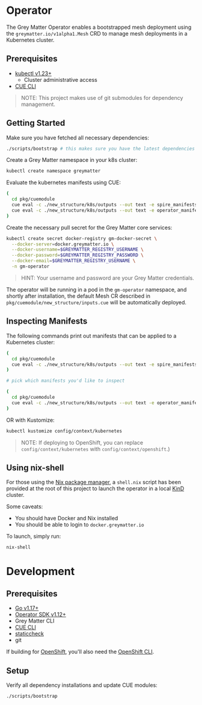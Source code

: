# Operator

The Grey Matter Operator enables a bootstrapped mesh deployment using the `greymatter.io/v1alpha1.Mesh`
CRD to manage mesh deployments in a Kubernetes cluster.

## Prerequisites

- [kubectl v1.23+](https://kubernetes.io/docs/tasks/tools/)
  - Cluster administrative access
- [CUE CLI](https://cuelang.org/docs/install/)

> NOTE: This project makes use of git submodules for dependency management.

## Getting Started

Make sure you have fetched all necessary dependencies:
```bash
./scripts/bootstrap # this makes sure you have the latest dependencies for the cue evaluation of manifests.
```

Create a Grey Matter namespace in your k8s cluster:
```bash
kubectl create namespace greymatter
```

Evaluate the kubernetes manifests using CUE: 
```bash
( 
  cd pkg/cuemodule
  cue eval -c ./new_structure/k8s/outputs --out text -e spire_manifests_yaml | kubectl apply -f -
  cue eval -c ./new_structure/k8s/outputs --out text -e operator_manifests_yaml | kubectl apply -f -
)
```

Create the necessary pull secret for the Grey Matter core services:
```bash
kubectl create secret docker-registry gm-docker-secret \
  --docker-server=docker.greymatter.io \
  --docker-username=$GREYMATTER_REGISTRY_USERNAME \
  --docker-password=$GREYMATTER_REGISTRY_PASSWORD \
  --docker-email=$GREYMATTER_REGISTRY_USERNAME \
  -n gm-operator
```
> HINT: Your username and password are your Grey Matter credentials.

The operator will be running in a pod in the `gm-operator` namespace, and shortly after installation, the default Mesh
CR described in `pkg/cuemodule/new_structure/inputs.cue` will be automatically deployed.

## Inspecting Manifests

The following commands print out manifests that can be applied to a Kubernetes cluster:

```bash
( 
  cd pkg/cuemodule
  cue eval -c ./new_structure/k8s/outputs --out text -e spire_manifests_yaml
)

# pick which manifests you'd like to inspect

(
  cd pkg/cuemodule
  cue eval -c ./new_structure/k8s/outputs --out text -e operator_manifests_yaml
)
```

OR with Kustomize:

```bash
kubectl kustomize config/context/kubernetes
```
>NOTE: If deploying to OpenShift, you can 
> replace `config/context/kubernetes` with `config/context/openshift`.)

## Using nix-shell

For those using the [Nix package manager](https://nixos.org/download.html), a `shell.nix` script has
been provided at the root of this project to launch the operator in a local
[KinD](https://kind.sigs.k8s.io/) cluster.

Some caveats:
* You should have Docker and Nix installed
* You should be able to login to `docker.greymatter.io`

To launch, simply run:
```bash
nix-shell
```


# Development

## Prerequisites

- [Go v1.17+](https://golang.org/dl/)
- [Operator SDK v1.12+](https://sdk.operatorframework.io)
- Grey Matter CLI 
- [CUE CLI](https://cuelang.org/docs/install/)
- [staticcheck](https://staticcheck.io/)
- git

If building for
[OpenShift](https://www.redhat.com/en/technologies/cloud-computing/openshift/container-platform),
you'll also need the [OpenShift
CLI](https://mirror.openshift.com/pub/openshift-v4/x86_64/clients/ocp/).

## Setup

Verify all dependency installations and update CUE modules:
```
./scripts/bootstrap
```
